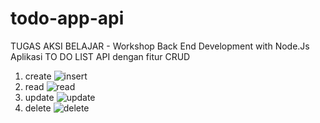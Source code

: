 # todo-app-api
TUGAS AKSI BELAJAR - Workshop Back End Development with Node.Js
Aplikasi TO DO LIST API dengan fitur CRUD

1. create
![insert](https://github.com/mchnajib/todo-app-api/assets/109131409/4624fb25-0770-4f55-ab3b-c8aa390cc279)
2. read
![read](https://github.com/mchnajib/todo-app-api/assets/109131409/62ac6c79-c500-427c-a89b-d476b8a53282)
3. update
![update](https://github.com/mchnajib/todo-app-api/assets/109131409/0e2c692a-1f77-499a-bacd-eeed0c9e55d5)
4. delete
![delete](https://github.com/mchnajib/todo-app-api/assets/109131409/00f60012-21e1-4d28-8a30-04b460cb2b88)
